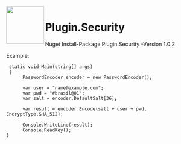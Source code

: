 <img align="left" src="https://i.imgur.com/t4P3Rra.png" width="100" height="100"> 

# Plugin.Security

Nuget Install-Package Plugin.Security -Version 1.0.2

Example:

```
 static void Main(string[] args)
 {
      PasswordEncoder encoder = new PasswordEncoder();

      var user = "name@example.com";
      var pwd = "#brasil@01";
      var salt = encoder.DefaultSalt[36];

      var result = encoder.Encode(salt + user + pwd, EncryptType.SHA_512);

      Console.WriteLine(result);            
      Console.ReadKey();
}
 
```
